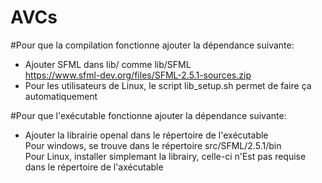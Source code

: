 # AVCs

#Pour que la compilation fonctionne ajouter la dépendance suivante:
- Ajouter SFML dans lib/ comme lib/SFML  
	https://www.sfml-dev.org/files/SFML-2.5.1-sources.zip  
- Pour les utilisateurs de Linux, le script lib_setup.sh permet de faire ça automatiquement  

#Pour que l'exécutable fonctionne ajouter la dépendance suivante:  
- Ajouter la librairie openal dans le répertoire de l'exécutable  
	Pour windows, se trouve dans le répertoire src/SFML/2.5.1/bin  
	Pour Linux, installer simplemant la librairy, celle-ci n'Est pas requise dans le répertoire de l'axécutable  

